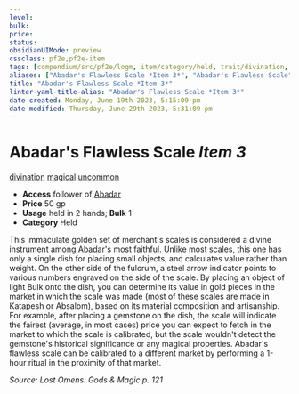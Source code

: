 ```yaml
---
level:
bulk:
price:
status:
obsidianUIMode: preview
cssclass: pf2e,pf2e-item
tags: [compendium/src/pf2e/logm, item/category/held, trait/divination, trait/magical, trait/uncommon]
aliases: ["Abadar's Flawless Scale *Item 3*", "Abadar's Flawless Scale"]
title: "Abadar's Flawless Scale *Item 3*"
linter-yaml-title-alias: "Abadar's Flawless Scale *Item 3*"
date created: Monday, June 19th 2023, 5:15:09 pm
date modified: Thursday, June 29th 2023, 5:31:09 pm
---
```


# Abadar's Flawless Scale *Item 3*

[divination](rules/traits/divination.md) [magical](rules/traits/magical.md) [uncommon](rules/traits/uncommon.md)  

- **Access** follower of [Abadar](compendium/setting/deities/abadar.md)
- **Price** 50 gp
- **Usage** held in 2 hands; **Bulk** 1
- **Category** Held

This immaculate golden set of merchant's scales is considered a divine instrument among [Abadar](compendium/setting/deities/abadar.md)'s most faithful. Unlike most scales, this one has only a single dish for placing small objects, and calculates value rather than weight. On the other side of the fulcrum, a steel arrow indicator points to various numbers engraved on the side of the scale. By placing an object of light Bulk onto the dish, you can determine its value in gold pieces in the market in which the scale was made (most of these scales are made in Katapesh or Absalom), based on its material composition and artisanship. For example, after placing a gemstone on the dish, the scale will indicate the fairest (average, in most cases) price you can expect to fetch in the market to which the scale is calibrated, but the scale wouldn't detect the gemstone's historical significance or any magical properties. Abadar's flawless scale can be calibrated to a different market by performing a 1-hour ritual in the proximity of that market.

*Source: Lost Omens: Gods & Magic p. 121*
